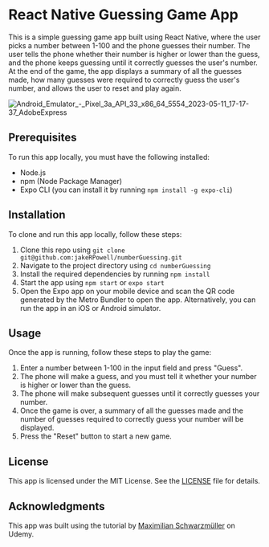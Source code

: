 # React Native Guessing Game App

This is a simple guessing game app built using React Native, where the user picks a number between 1-100 and the phone guesses their number. The user tells the phone whether their number is higher or lower than the guess, and the phone keeps guessing until it correctly guesses the user's number. At the end of the game, the app displays a summary of all the guesses made, how many guesses were required to correctly guess the user's number, and allows the user to reset and play again.

![Android_Emulator_-_Pixel_3a_API_33_x86_64_5554_2023-05-11_17-17-37_AdobeExpress](https://github.com/jakeRPowell/numberGuessing/assets/43782301/e529403a-76e9-4357-b492-4bc79462d83d)

## Prerequisites


To run this app locally, you must have the following installed:

- Node.js
- npm (Node Package Manager)
- Expo CLI (you can install it by running `npm install -g expo-cli`)

## Installation

To clone and run this app locally, follow these steps:

1. Clone this repo using `git clone git@github.com:jakeRPowell/numberGuessing.git`
2. Navigate to the project directory using `cd numberGuessing`
3. Install the required dependencies by running `npm install`
4. Start the app using `npm start` or `expo start`
5. Open the Expo app on your mobile device and scan the QR code generated by the Metro Bundler to open the app. Alternatively, you can run the app in an iOS or Android simulator.

## Usage

Once the app is running, follow these steps to play the game:

1. Enter a number between 1-100 in the input field and press "Guess".
2. The phone will make a guess, and you must tell it whether your number is higher or lower than the guess.
3. The phone will make subsequent guesses until it correctly guesses your number.
4. Once the game is over, a summary of all the guesses made and the number of guesses required to correctly guess your number will be displayed.
5. Press the "Reset" button to start a new game.

## License

This app is licensed under the MIT License. See the [LICENSE](LICENSE) file for details.

## Acknowledgments

This app was built using the tutorial by [Maximilian Schwarzmüller](https://www.udemy.com/user/maximilian-schwarzmuller/) on Udemy.
